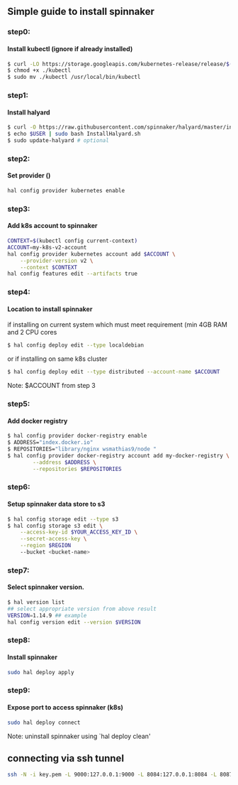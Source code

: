 ## Simple guide to install spinnaker

### step0:
#### Install kubectl (ignore if already installed)
```bash
$ curl -LO https://storage.googleapis.com/kubernetes-release/release/$(curl -s https://storage.googleapis.com/kubernetes-release/release/stable.txt)/bin/linux/amd64/kubectl
$ chmod +x ./kubectl
$ sudo mv ./kubectl /usr/local/bin/kubectl
```

### step1:
#### Install halyard
```bash
$ curl -O https://raw.githubusercontent.com/spinnaker/halyard/master/install/debian/InstallHalyard.sh
$ echo $USER | sudo bash InstallHalyard.sh
$ sudo update-halyard # optional
```

### step2:
#### Set provider ()
```bash
hal config provider kubernetes enable
```

### step3:
#### Add k8s account to spinnaker
```bash
CONTEXT=$(kubectl config current-context)
ACCOUNT=my-k8s-v2-account
hal config provider kubernetes account add $ACCOUNT \
    --provider-version v2 \
    --context $CONTEXT
hal config features edit --artifacts true
```
### step4:
#### Location to install spinnaker
if installing on current system which must meet requirement  (min 4GB RAM and 2 CPU cores
```bash
$ hal config deploy edit --type localdebian
```
or if installing on same k8s cluster
```bash
$ hal config deploy edit --type distributed --account-name $ACCOUNT
```
Note: $ACCOUNT from step 3

### step5:
#### Add docker registry
```bash
$ hal config provider docker-registry enable
$ ADDRESS="index.docker.io"
$ REPOSITORIES="library/nginx wsmathias9/node "
$ hal config provider docker-registry account add my-docker-registry \
        --address $ADDRESS \
        --repositories $REPOSITORIES
```

### step6:
#### Setup spinnaker data store to s3
```bash
$ hal config storage edit --type s3
$ hal config storage s3 edit \
    --access-key-id $YOUR_ACCESS_KEY_ID \
    --secret-access-key \
    --region $REGION
    --bucket <bucket-name>
```

### step7:
#### Select spinnaker version.
```bash
$ hal version list
## select appropriate version from above result
VERSION=1.14.9 ## example
hal config version edit --version $VERSION
```
### step8:
#### Install spinnaker
```bash
sudo hal deploy apply
```

### step9:
#### Expose port to access spinnaker (k8s)
```sh
sudo hal deploy connect
```

Note: uninstall spinnaker using `hal deploy clean'

## connecting via ssh tunnel

```sh
ssh -N -i key.pem -L 9000:127.0.0.1:9000 -L 8084:127.0.0.1:8084 -L 8087:127.0.0.1:8087 -L 8080:127.0.0.1:8080 ubuntu@xx.xx.xx.xx
```
